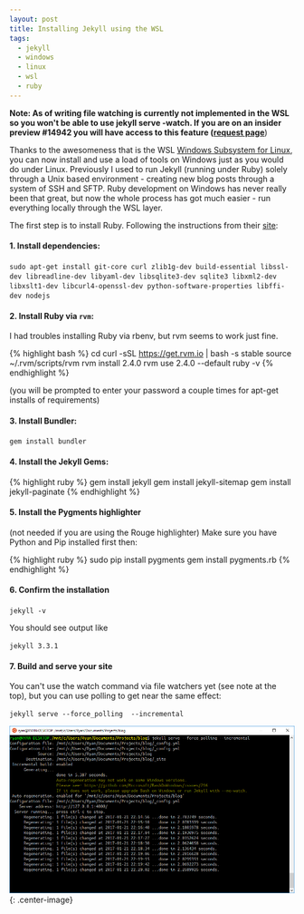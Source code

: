 ```yaml
---
layout: post
title: Installing Jekyll using the WSL
tags:
  - jekyll
  - windows
  - linux
  - wsl
  - ruby
---
```


**Note: As of writing file watching is currently not implemented in the WSL so you won't be able to use jekyll serve -watch. If you are on an insider preview #14942 you will have access to this feature ([request page](https://wpdev.uservoice.com/forums/266908-command-prompt-console-bash-on-ubuntu-on-windo/suggestions/13469097-support-for-filesystem-watchers-like-inotify)**)

Thanks to the awesomeness that is the WSL [Windows Subsystem for Linux](https://msdn.microsoft.com/en-gb/commandline/wsl/about), you can now install and use a load of tools on Windows just as you would do under Linux. Previously I used to run Jekyll (running under Ruby) solely through a Unix based environment - creating new blog posts through a system of SSH and SFTP. Ruby development on Windows has never really been that great, but now the whole process has got much easier - run everything locally through the WSL layer.

The first step is to install Ruby. Following the instructions from their [site](https://gorails.com/setup/):

#### 1. Install dependencies:

  `sudo apt-get install git-core curl zlib1g-dev build-essential libssl-dev libreadline-dev libyaml-dev libsqlite3-dev sqlite3 libxml2-dev libxslt1-dev libcurl4-openssl-dev python-software-properties libffi-dev nodejs`

#### 2. Install Ruby via `rvm`:

I had troubles installing Ruby via rbenv, but rvm seems to work just fine.

{% highlight bash %}
cd
curl -sSL https://get.rvm.io | bash -s stable
source ~/.rvm/scripts/rvm
rvm install 2.4.0
rvm use 2.4.0 --default
ruby -v
{% endhighlight %}

(you will be prompted to enter your password a couple times for apt-get installs of requirements)

#### 3. Install Bundler:

  `gem install bundler`

#### 4. Install the Jekyll Gems:

{% highlight ruby %}
gem install jekyll
gem install jekyll-sitemap
gem install jekyll-paginate
{% endhighlight %}

#### 5. Install the Pygments highlighter

(not needed if you are using the Rouge highlighter)
Make sure you have Python and Pip installed first then:

{% highlight ruby %}
sudo pip install pygments
gem install pygments.rb
{% endhighlight %}

#### 6. Confirm the installation

  `jekyll -v`

You should see output like

  `jekyll 3.3.1`

#### 7. Build and serve your site

You can't use the watch command via file watchers yet (see note at the top), but you can use polling to get near the same effect:

  `jekyll serve --force_polling  --incremental`

![Jekyll WSL](/images/2017/jekyll_wsl.png){: .center-image}